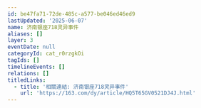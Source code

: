 ```yaml
---
id: be47fa71-72de-485c-a577-be046ed46ed9
lastUpdated: '2025-06-07'
name: 济南银座718灵异事件
aliases: []
layer: 3
eventDate: null
categoryId: cat_r0rzgkOi
tagIds: []
timelineEvents: []
relations: []
titledLinks:
  - title: '相關連結: 济南银座718灵异事件'
    url: 'https://163.com/dy/article/HQ5T65GV0521DJ4J.html'
---
```


